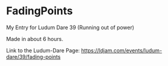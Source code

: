 # FadingPoints
My Entry for Ludum Dare 39 (Running out of power)

Made in about 6 hours.

Link to the Ludum-Dare Page:
https://ldjam.com/events/ludum-dare/39/fading-points
